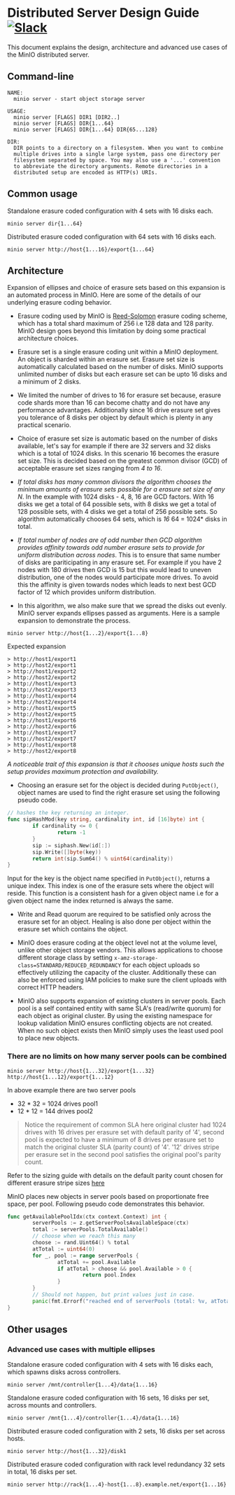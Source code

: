 # Distributed Server Design Guide [![Slack](https://slack.min.io/slack?type=svg)](https://slack.min.io)

This document explains the design, architecture and advanced use cases of the MinIO distributed server.

## Command-line

```
NAME:
  minio server - start object storage server

USAGE:
  minio server [FLAGS] DIR1 [DIR2..]
  minio server [FLAGS] DIR{1...64}
  minio server [FLAGS] DIR{1...64} DIR{65...128}

DIR:
  DIR points to a directory on a filesystem. When you want to combine
  multiple drives into a single large system, pass one directory per
  filesystem separated by space. You may also use a '...' convention
  to abbreviate the directory arguments. Remote directories in a
  distributed setup are encoded as HTTP(s) URIs.
```

## Common usage

Standalone erasure coded configuration with 4 sets with 16 disks each.

```
minio server dir{1...64}
```

Distributed erasure coded configuration with 64 sets with 16 disks each.

```
minio server http://host{1...16}/export{1...64}
```

## Architecture

Expansion of ellipses and choice of erasure sets based on this expansion is an automated process in MinIO. Here are some of the details of our underlying erasure coding behavior.

- Erasure coding used by MinIO is [Reed-Solomon](https://github.com/klauspost/reedsolomon) erasure coding scheme, which has a total shard maximum of 256 i.e 128 data and 128 parity. MinIO design goes beyond this limitation by doing some practical architecture choices.

- Erasure set is a single erasure coding unit within a MinIO deployment. An object is sharded within an erasure set. Erasure set size is automatically calculated based on the number of disks. MinIO supports unlimited number of disks but each erasure set can be upto 16 disks and a minimum of 2 disks.

- We limited the number of drives to 16 for erasure set because, erasure code shards more than 16 can become chatty and do not have any performance advantages. Additionally since 16 drive erasure set gives you tolerance of 8 disks per object by default which is plenty in any practical scenario.

- Choice of erasure set size is automatic based on the number of disks available, let's say for example if there are 32 servers and 32 disks which is a total of 1024 disks. In this scenario 16 becomes the erasure set size. This is decided based on the greatest common divisor (GCD) of acceptable erasure set sizes ranging from *4 to 16*.

- *If total disks has many common divisors the algorithm chooses the minimum amounts of erasure sets possible for a erasure set size of any N*.  In the example with 1024 disks - 4, 8, 16 are GCD factors. With 16 disks we get a total of 64 possible sets, with 8 disks we get a total of 128 possible sets, with 4 disks we get a total of 256 possible sets. So algorithm automatically chooses 64 sets, which is *16* 64 = 1024* disks in total.

- *If total number of nodes are of odd number then GCD algorithm provides affinity towards odd number erasure sets to provide for uniform distribution across nodes*. This is to ensure that same number of disks are pariticipating in any erasure set. For example if you have 2 nodes with 180 drives then GCD is 15 but this would lead to uneven distribution, one of the nodes would participate more drives. To avoid this the affinity is given towards nodes which leads to next best GCD factor of 12 which provides uniform distribution.

- In this algorithm, we also make sure that we spread the disks out evenly. MinIO server expands ellipses passed as arguments. Here is a sample expansion to demonstrate the process.

```
minio server http://host{1...2}/export{1...8}
```

Expected expansion

```
> http://host1/export1
> http://host2/export1
> http://host1/export2
> http://host2/export2
> http://host1/export3
> http://host2/export3
> http://host1/export4
> http://host2/export4
> http://host1/export5
> http://host2/export5
> http://host1/export6
> http://host2/export6
> http://host1/export7
> http://host2/export7
> http://host1/export8
> http://host2/export8
```

*A noticeable trait of this expansion is that it chooses unique hosts such the setup provides maximum protection and availability.*

- Choosing an erasure set for the object is decided during `PutObject()`, object names are used to find the right erasure set using the following pseudo code.

```go
// hashes the key returning an integer.
func sipHashMod(key string, cardinality int, id [16]byte) int {
        if cardinality <= 0 {
                return -1
        }
        sip := siphash.New(id[:])
        sip.Write([]byte(key))
        return int(sip.Sum64() % uint64(cardinality))
}
```

Input for the key is the object name specified in `PutObject()`, returns a unique index. This index is one of the erasure sets where the object will reside. This function is a consistent hash for a given object name i.e for a given object name the index returned is always the same.

- Write and Read quorum are required to be satisfied only across the erasure set for an object. Healing is also done per object within the erasure set which contains the object.

- MinIO does erasure coding at the object level not at the volume level, unlike other object storage vendors. This allows applications to choose different storage class by setting `x-amz-storage-class=STANDARD/REDUCED_REDUNDANCY` for each object uploads so effectively utilizing the capacity of the cluster. Additionally these can also be enforced using IAM policies to make sure the client uploads with correct HTTP headers.

- MinIO also supports expansion of existing clusters in server pools. Each pool is a self contained entity with same SLA's (read/write quorum) for each object as original cluster. By using the existing namespace for lookup validation MinIO ensures conflicting objects are not created. When no such object exists then MinIO simply uses the least used pool to place new objects.

### There are no limits on how many server pools can be combined

```
minio server http://host{1...32}/export{1...32} http://host{1...12}/export{1...12}
```

In above example there are two server pools

- 32 * 32 = 1024 drives pool1
- 12 * 12 = 144 drives pool2

> Notice the requirement of common SLA here original cluster had 1024 drives with 16 drives per erasure set with default parity of '4', second pool is expected to have a minimum of 8 drives per erasure set to match the original cluster SLA (parity count) of '4'. '12' drives stripe per erasure set in the second pool satisfies the original pool's parity count.

Refer to the sizing guide with details on the default parity count chosen for different erasure stripe sizes [here](https://github.com/qkbyte/minio/blob/master/docs/distributed/SIZING.md)

MinIO places new objects in server pools based on proportionate free space, per pool. Following pseudo code demonstrates this behavior.

```go
func getAvailablePoolIdx(ctx context.Context) int {
        serverPools := z.getServerPoolsAvailableSpace(ctx)
        total := serverPools.TotalAvailable()
        // choose when we reach this many
        choose := rand.Uint64() % total
        atTotal := uint64(0)
        for _, pool := range serverPools {
                atTotal += pool.Available
                if atTotal > choose && pool.Available > 0 {
                        return pool.Index
                }
        }
        // Should not happen, but print values just in case.
        panic(fmt.Errorf("reached end of serverPools (total: %v, atTotal: %v, choose: %v)", total, atTotal, choose))
}
```

## Other usages

### Advanced use cases with multiple ellipses

Standalone erasure coded configuration with 4 sets with 16 disks each, which spawns disks across controllers.

```
minio server /mnt/controller{1...4}/data{1...16}
```

Standalone erasure coded configuration with 16 sets, 16 disks per set, across mounts and controllers.

```
minio server /mnt{1...4}/controller{1...4}/data{1...16}
```

Distributed erasure coded configuration with 2 sets, 16 disks per set across hosts.

```
minio server http://host{1...32}/disk1
```

Distributed erasure coded configuration with rack level redundancy 32 sets in total, 16 disks per set.

```
minio server http://rack{1...4}-host{1...8}.example.net/export{1...16}
```
